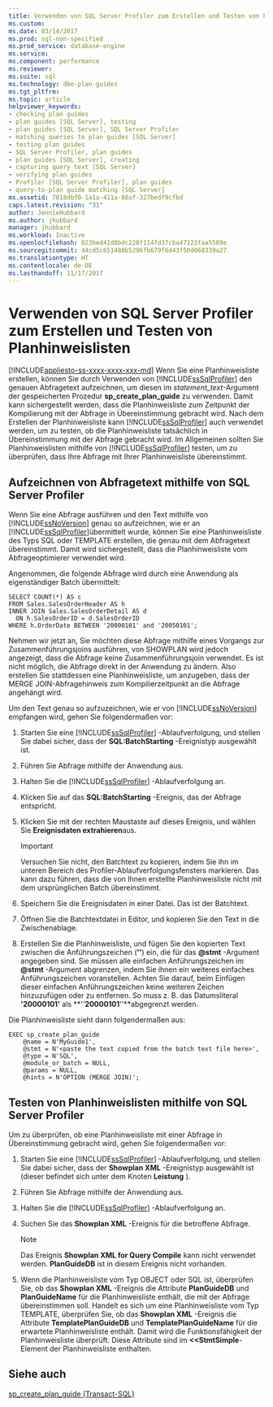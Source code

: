 ```yaml
---
title: Verwenden von SQL Server Profiler zum Erstellen und Testen von Planhinweislisten | Microsoft-Dokumentation
ms.custom: 
ms.date: 03/14/2017
ms.prod: sql-non-specified
ms.prod_service: database-engine
ms.service: 
ms.component: performance
ms.reviewer: 
ms.suite: sql
ms.technology: dbe-plan-guides
ms.tgt_pltfrm: 
ms.topic: article
helpviewer_keywords:
- checking plan guides
- plan guides [SQL Server], testing
- plan guides [SQL Server], SQL Server Profiler
- matching queries to plan guides [SQL Server]
- testing plan guides
- SQL Server Profiler, plan guides
- plan guides [SQL Server], creating
- capturing query text [SQL Server]
- verifying plan guides
- Profiler [SQL Server Profiler], plan guides
- query-to-plan guide matching [SQL Server]
ms.assetid: 7018dbf0-1a1a-411a-88af-327bedf9cfbd
caps.latest.revision: "31"
author: JennieHubbard
ms.author: jhubbard
manager: jhubbard
ms.workload: Inactive
ms.openlocfilehash: 023bed41d0bdc228f114fd37cba47123faa5589e
ms.sourcegitcommit: 44cd5c651488b5296fb679f6d43f50d068339a27
ms.translationtype: HT
ms.contentlocale: de-DE
ms.lasthandoff: 11/17/2017
---
```

# <a name="use-sql-server-profiler-to-create-and-test-plan-guides"></a>Verwenden von SQL Server Profiler zum Erstellen und Testen von Planhinweislisten
[!INCLUDE[appliesto-ss-xxxx-xxxx-xxx-md](../../includes/appliesto-ss-xxxx-xxxx-xxx-md.md)] Wenn Sie eine Planhinweisliste erstellen, können Sie durch Verwenden von [!INCLUDE[ssSqlProfiler](../../includes/sssqlprofiler-md.md)] den genauen Abfragetext aufzeichnen, um diesen im *statement_text*-Argument der gespeicherten Prozedur **sp_create_plan_guide** zu verwenden. Damit kann sichergestellt werden, dass die Planhinweisliste zum Zeitpunkt der Kompilierung mit der Abfrage in Übereinstimmung gebracht wird. Nach dem Erstellen der Planhinweisliste kann [!INCLUDE[ssSqlProfiler](../../includes/sssqlprofiler-md.md)] auch verwendet werden, um zu testen, ob die Planhinweisliste tatsächlich in Übereinstimmung mit der Abfrage gebracht wird. Im Allgemeinen sollten Sie Planhinweislisten mithilfe von [!INCLUDE[ssSqlProfiler](../../includes/sssqlprofiler-md.md)] testen, um zu überprüfen, dass Ihre Abfrage mit Ihrer Planhinweisliste übereinstimmt.  
  
## <a name="capturing-query-text-by-using-sql-server-profiler"></a>Aufzeichnen von Abfragetext mithilfe von SQL Server Profiler  
 Wenn Sie eine Abfrage ausführen und den Text mithilfe von [!INCLUDE[ssNoVersion](../../includes/ssnoversion-md.md)] genau so aufzeichnen, wie er an [!INCLUDE[ssSqlProfiler](../../includes/sssqlprofiler-md.md)]übermittelt wurde, können Sie eine Planhinweisliste des Typs SQL oder TEMPLATE erstellen, die genau mit dem Abfragetext übereinstimmt. Damit wird sichergestellt, dass die Planhinweisliste vom Abfrageoptimierer verwendet wird.  
  
 Angenommen, die folgende Abfrage wird durch eine Anwendung als eigenständiger Batch übermittelt:  
  
```  
SELECT COUNT(*) AS c  
FROM Sales.SalesOrderHeader AS h  
INNER JOIN Sales.SalesOrderDetail AS d  
  ON h.SalesOrderID = d.SalesOrderID  
WHERE h.OrderDate BETWEEN '20000101' and '20050101';  
```  
  
 Nehmen wir jetzt an, Sie möchten diese Abfrage mithilfe eines Vorgangs zur Zusammenführungsjoins ausführen, von SHOWPLAN wird jedoch angezeigt, dass die Abfrage keine Zusammenführungsjoin verwendet. Es ist nicht möglich, die Abfrage direkt in der Anwendung zu ändern. Also erstellen Sie stattdessen eine Planhinweisliste, um anzugeben, dass der MERGE JOIN-Abfragehinweis zum Kompilierzeitpunkt an die Abfrage angehängt wird.  
  
 Um den Text genau so aufzuzeichnen, wie er von [!INCLUDE[ssNoVersion](../../includes/ssnoversion-md.md)] empfangen wird, gehen Sie folgendermaßen vor:  
  
1.  Starten Sie eine [!INCLUDE[ssSqlProfiler](../../includes/sssqlprofiler-md.md)] -Ablaufverfolgung, und stellen Sie dabei sicher, dass der **SQL:BatchStarting** -Ereignistyp ausgewählt ist.  
  
2.  Führen Sie Abfrage mithilfe der Anwendung aus.  
  
3.  Halten Sie die [!INCLUDE[ssSqlProfiler](../../includes/sssqlprofiler-md.md)] -Ablaufverfolgung an.  
  
4.  Klicken Sie auf das **SQL:BatchStarting** -Ereignis, das der Abfrage entspricht.  
  
5.  Klicken Sie mit der rechten Maustaste auf dieses Ereignis, und wählen Sie **Ereignisdaten extrahieren**aus.  
  
    > [!IMPORTANT]  
    >  Versuchen Sie nicht, den Batchtext zu kopieren, indem Sie ihn im unteren Bereich des Profiler-Ablaufverfolgungsfensters markieren. Das kann dazu führen, dass die von Ihnen erstellte Planhinweisliste nicht mit dem ursprünglichen Batch übereinstimmt.  
  
6.  Speichern Sie die Ereignisdaten in einer Datei. Das ist der Batchtext.  
  
7.  Öffnen Sie die Batchtextdatei in Editor, und kopieren Sie den Text in die Zwischenablage.  
  
8.  Erstellen Sie die Planhinweisliste, und fügen Sie den kopierten Text zwischen die Anführungszeichen (**''**) ein, die für das **@stmt** -Argument angegeben sind. Sie müssen alle einfachen Anführungszeichen im **@stmt** -Argument abgrenzen, indem Sie ihnen ein weiteres einfaches Anführungszeichen voranstellen. Achten Sie darauf, beim Einfügen dieser einfachen Anführungszeichen keine weiteren Zeichen hinzuzufügen oder zu entfernen. So muss z. B. das Datumsliteral **'**20000101**'** als **''**20000101**''**abgegrenzt werden.  
  
 Die Planhinweisliste sieht dann folgendermaßen aus:  
  
```  
EXEC sp_create_plan_guide   
    @name = N'MyGuide1',  
    @stmt = N'<paste the text copied from the batch text file here>',  
    @type = N'SQL',  
    @module_or_batch = NULL,  
    @params = NULL,  
    @hints = N'OPTION (MERGE JOIN)';  
```  
  
## <a name="testing-plan-guides-by-using-sql-server-profiler"></a>Testen von Planhinweislisten mithilfe von SQL Server Profiler  
 Um zu überprüfen, ob eine Planhinweisliste mit einer Abfrage in Übereinstimmung gebracht wird, gehen Sie folgendermaßen vor:  
  
1.  Starten Sie eine [!INCLUDE[ssSqlProfiler](../../includes/sssqlprofiler-md.md)] -Ablaufverfolgung, und stellen Sie dabei sicher, dass der **Showplan XML** -Ereignistyp ausgewählt ist (dieser befindet sich unter dem Knoten **Leistung** ).  
  
2.  Führen Sie Abfrage mithilfe der Anwendung aus.  
  
3.  Halten Sie die [!INCLUDE[ssSqlProfiler](../../includes/sssqlprofiler-md.md)] -Ablaufverfolgung an.  
  
4.  Suchen Sie das **Showplan XML** -Ereignis für die betroffene Abfrage.  
  
    > [!NOTE]  
    >  Das Ereignis **Showplan XML for Query Compile** kann nicht verwendet werden. **PlanGuideDB** ist in diesem Ereignis nicht vorhanden.  
  
5.  Wenn die Planhinweisliste vom Typ OBJECT oder SQL ist, überprüfen Sie, ob das **Showplan XML** -Ereignis die Attribute **PlanGuideDB** und **PlanGuideName** für die Planhinweisliste enthält, die mit der Abfrage übereinstimmen soll. Handelt es sich um eine Planhinweisliste vom Typ TEMPLATE, überprüfen Sie, ob das **Showplan XML** -Ereignis die Attribute **TemplatePlanGuideDB** und **TemplatePlanGuideName** für die erwartete Planhinweisliste enthält. Damit wird die Funktionsfähigkeit der Planhinweisliste überprüft. Diese Attribute sind im **\<<StmtSimple**-Element der Planhinweisliste enthalten.  
  
## <a name="see-also"></a>Siehe auch  
 [sp_create_plan_guide &#40;Transact-SQL&#41;](../../relational-databases/system-stored-procedures/sp-create-plan-guide-transact-sql.md)  
  
  
